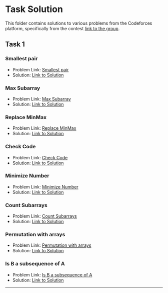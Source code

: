 # Task Solution

This folder contains solutions to various problems from the Codeforces platform, specifically from the contest [link to the group](https://codeforces.com/group/MWSDmqGsZm/contest/219774).

## Task 1

### Smallest pair
- Problem Link: [Smallest pair](https://codeforces.com/group/MWSDmqGsZm/contest/219774/problem/I)
- Solution: [Link to Solution](https://github.com/redaelsayied/IEEE-CS-Rookies-2024/blob/main/Task-1/SmallestPair.cpp)

### Max Subarray
- Problem Link: [Max Subarray](https://codeforces.com/group/MWSDmqGsZm/contest/219774/problem/L)
- Solution: [Link to Solution](https://github.com/redaelsayied/IEEE-CS-Rookies-2024/blob/main/Task-1/MaxSubarray.cpp)

### Replace MinMax
- Problem Link: [Replace MinMax](https://codeforces.com/group/MWSDmqGsZm/contest/219774/problem/M)
- Solution: [Link to Solution](https://github.com/redaelsayied/IEEE-CS-Rookies-2024/blob/main/Task-1/ReplaceMinMax.cpp)

### Check Code
- Problem Link: [Check Code](https://codeforces.com/group/MWSDmqGsZm/contest/219774/problem/N)
- Solution: [Link to Solution](https://github.com/redaelsayied/IEEE-CS-Rookies-2024/blob/main/Task-1/CheckCode.cpp)

### Minimize Number
- Problem Link: [Minimize Number](https://codeforces.com/group/MWSDmqGsZm/contest/219774/problem/P)
- Solution: [Link to Solution](https://github.com/redaelsayied/IEEE-CS-Rookies-2024/blob/main/Task-1/MinimizeNumber.cpp)

### Count Subarrays
- Problem Link: [Count Subarrays](https://codeforces.com/group/MWSDmqGsZm/contest/219774/problem/Q)
- Solution: [Link to Solution](https://github.com/redaelsayied/IEEE-CS-Rookies-2024/blob/main/Task-1/CountSubarrays.cpp)

### Permutation with arrays
- Problem Link: [Permutation with arrays](https://codeforces.com/group/MWSDmqGsZm/contest/219774/problem/R)
- Solution: [Link to Solution](https://github.com/redaelsayied/IEEE-CS-Rookies-2024/blob/main/Task-1/PermutationArrays.cpp)

### Is B a subsequence of A
- Problem Link: [Is B a subsequence of A](https://codeforces.com/group/MWSDmqGsZm/contest/219774/problem/U)
- Solution: [Link to Solution](https://github.com/redaelsayied/IEEE-CS-Rookies-2024/blob/main/Task-1/Is%20B%20a%20subsequence%20of%20A.cpp)

---
